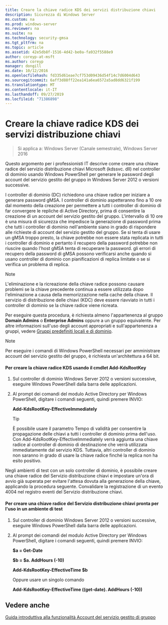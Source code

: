 ```yaml
---
title: Creare la chiave radice KDS dei servizi distribuzione chiavi
description: Sicurezza di Windows Server
ms.custom: na
ms.prod: windows-server
ms.reviewer: na
ms.suite: na
ms.technology: security-gmsa
ms.tgt_pltfrm: na
ms.topic: article
ms.assetid: 42e5db8f-1516-4d42-be0a-fa932f5588e9
author: coreyp-at-msft
ms.author: coreyp
manager: dongill
ms.date: 10/12/2016
ms.openlocfilehash: fd335d61eae7cf753d09436d54f14c7d6004d643
ms.sourcegitcommit: 6aff3d88ff22ea141a6ea6572a5ad8dd6321f199
ms.translationtype: MT
ms.contentlocale: it-IT
ms.lasthandoff: 09/27/2019
ms.locfileid: "71386898"
---
```

# <a name="create-the-key-distribution-services-kds-root-key"></a>Creare la chiave radice KDS dei servizi distribuzione chiavi

>Si applica a: Windows Server (Canale semestrale), Windows Server 2016

Questo argomento per i professionisti IT descrive come creare una chiave radice del servizio distribuzione chiavi Microsoft (kdssvc. dll) nel controller di dominio usando Windows PowerShell per generare le password degli account del servizio gestito del gruppo in Windows Server 2012 o versioni successive.

I controller di dominio (DC) richiedono una chiave radice per iniziare a generare password gMSA. I controller di dominio aspetteranno fino a 10 ore dal momento della creazione per permettere a tutti i controller di dominio di far convergere le repliche di Active Directory, prima di consentire la creazione di un account del servizio gestito del gruppo. L'intervallo di 10 ore è una misura di sicurezza che impedisce la generazione di password prima che tutti i controller di dominio nell'ambiente siano in grado di rispondere alle richieste di account del servizio gestito del gruppo.  Se si tenta di usare un gMSA troppo presto, la chiave potrebbe non essere stata replicata in tutti i controller di dominio e pertanto il recupero della password potrebbe non riuscire quando l'host gMSA tenta di recuperare la password. gli errori di recupero della password di gMSA possono verificarsi anche quando si usano controller di dominio con pianificazioni di replica limitate o se si verifica un problema di replica.

> [!NOTE]
> L'eliminazione e la ricreazione della chiave radice possono causare problemi se la chiave precedente continua a essere utilizzata dopo l'eliminazione a causa della memorizzazione nella cache della chiave. Il servizio di distribuzione delle chiavi (KDC) deve essere riavviato in tutti i controller di dominio se la chiave radice viene ricreata.

Per eseguire questa procedura, è richiesta almeno l'appartenenza al gruppo **Domain Admins** o **Enterprise Admins** oppure a un gruppo equivalente. Per altre informazioni sull'uso degli account appropriati e sull'appartenenza a gruppi, vedere [Gruppi predefiniti locali e di dominio](https://technet.microsoft.com/library/dd728026(WS.10).aspx).

> [!NOTE]
> Per eseguire i comandi di Windows PowerShell necessari per amministrare account del servizio gestito del gruppo, è richiesta un'architettura a 64 bit.

#### <a name="to-create-the-kds-root-key-using-the-add-kdsrootkey-cmdlet"></a>Per creare la chiave radice KDS usando il cmdlet Add-KdsRootKey

1.  Sul controller di dominio Windows Server 2012 o versioni successive, eseguire Windows PowerShell dalla barra delle applicazioni.

2.  Al prompt dei comandi del modulo Active Directory per Windows PowerShell, digitare i comandi seguenti, quindi premere INVIO:

    **Add-KdsRootKey-EffectiveImmediately**

    > [!TIP]
    > È possibile usare il parametro Tempo di validità per consentire la propagazione delle chiavi a tutti i controller di dominio prima dell'uso. Con Add-KdsRootKey-EffectiveImmediately verrà aggiunta una chiave radice al controller di dominio di destinazione che verrà utilizzata immediatamente dal servizio KDS. Tuttavia, altri controller di dominio non saranno in grado di usare la chiave radice finché la replica non ha esito positivo.

Negli ambienti di test con un solo controller di dominio, è possibile creare una chiave radice del Servizio distribuzione chiavi e impostare un'ora di avvio già superata per evitare l'attesa dovuta alla generazione della chiave, applicando la procedura seguente. Convalidare la registrazione di un evento 4004 nel registro eventi del Servizio distribuzione chiavi.

#### <a name="to-create-the-kds-root-key-in-a-test-environment-for-immediate-effectiveness"></a>Per creare una chiave radice del Servizio distribuzione chiavi pronta per l'uso in un ambiente di test

1.  Sul controller di dominio Windows Server 2012 o versioni successive, eseguire Windows PowerShell dalla barra delle applicazioni.

2.  Al prompt dei comandi del modulo Active Directory per Windows PowerShell, digitare i comandi seguenti, quindi premere INVIO:

    **$a = Get-Date**

    **$b = $a. AddHours (-10)**

    **Add-KdsRootKey-EffectiveTime $b**

    Oppure usare un singolo comando

    **Add-KdsRootKey-EffectiveTime ((get-date). AddHours (-10))**

## <a name="see-also"></a>Vedere anche
[Guida introduttiva alla funzionalità Account del servizio gestito di gruppo](getting-started-with-group-managed-service-accounts.md)


